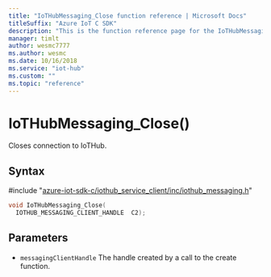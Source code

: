 ```yaml
---                             
title: "IoTHubMessaging_Close function reference | Microsoft Docs" 
titleSuffix: "Azure IoT C SDK"            
description: "This is the function reference page for the IoTHubMessaging_Close() function in the Azure IoT C SDK. This SDK is used with Azure IoT Hub and Azure IoT Hub Device Provisioning Service"            
manager: timlt                 
author: wesmc7777              
ms.author: wesmc               
ms.date: 10/16/2018                    
ms.service: "iot-hub"             
ms.custom: ""                
ms.topic: "reference"        
---                            
```


# IoTHubMessaging_Close()

Closes connection to IoTHub.

## Syntax

\#include "[azure-iot-sdk-c/iothub_service_client/inc/iothub_messaging.h](../iothub-messaging-h.md)"  
```C
void IoTHubMessaging_Close(
  IOTHUB_MESSAGING_CLIENT_HANDLE  C2);
```

## Parameters
* `messagingClientHandle` The handle created by a call to the create function.

